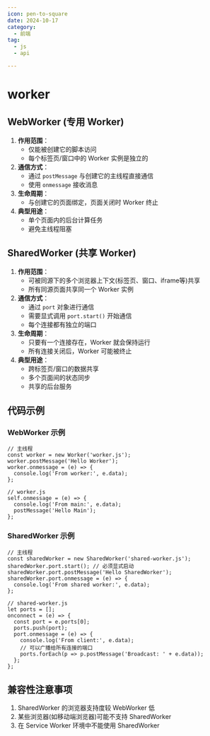 ```yaml
---
icon: pen-to-square
date: 2024-10-17
category:
  - 前端
tag:
  - js
  - api

---
```


# worker

## WebWorker (专用 Worker)

1. **作用范围**：
    - 仅能被创建它的脚本访问
    - 每个标签页/窗口中的 Worker 实例是独立的
2. **通信方式**：
    - 通过 `postMessage` 与创建它的主线程直接通信
    - 使用 `onmessage` 接收消息
3. **生命周期**：
    - 与创建它的页面绑定，页面关闭时 Worker 终止
4. **典型用途**：
    - 单个页面内的后台计算任务
    - 避免主线程阻塞

## SharedWorker (共享 Worker)

1. **作用范围**：
    - 可被同源下的多个浏览器上下文(标签页、窗口、iframe等)共享
    - 所有同源页面共享同一个 Worker 实例
2. **通信方式**：
    - 通过 `port` 对象进行通信
    - 需要显式调用 `port.start()` 开始通信
    - 每个连接都有独立的端口
3. **生命周期**：
    - 只要有一个连接存在，Worker 就会保持运行
    - 所有连接关闭后，Worker 可能被终止
4. **典型用途**：
    - 跨标签页/窗口的数据共享
    - 多个页面间的状态同步
    - 共享的后台服务

## 代码示例

### WebWorker 示例

```
// 主线程
const worker = new Worker('worker.js');
worker.postMessage('Hello Worker');
worker.onmessage = (e) => {
  console.log('From worker:', e.data);
};

// worker.js
self.onmessage = (e) => {
  console.log('From main:', e.data);
  postMessage('Hello Main');
};
```

### SharedWorker 示例

```
// 主线程
const sharedWorker = new SharedWorker('shared-worker.js');
sharedWorker.port.start(); // 必须显式启动
sharedWorker.port.postMessage('Hello SharedWorker');
sharedWorker.port.onmessage = (e) => {
  console.log('From shared worker:', e.data);
};

// shared-worker.js
let ports = [];
onconnect = (e) => {
  const port = e.ports[0];
  ports.push(port);
  port.onmessage = (e) => {
    console.log('From client:', e.data);
    // 可以广播给所有连接的端口
    ports.forEach(p => p.postMessage('Broadcast: ' + e.data));
  };
};
```

## 兼容性注意事项

1. SharedWorker 的浏览器支持度较 WebWorker 低
2. 某些浏览器(如移动端浏览器)可能不支持 SharedWorker
3. 在 Service Worker 环境中不能使用 SharedWorker